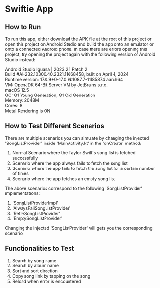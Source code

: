 # Swiftie App

## How to Run

To run this app, either download the APK file at the root of this project or 
open this project on Android Studio and build the app onto an emulator or onto
a connected Android phone. In case there are errors opening this project, try
opening the project again with the following version of Android Studio instead:

Android Studio Iguana | 2023.2.1 Patch 2\
Build #AI-232.10300.40.2321.11668458, built on April 4, 2024\
Runtime version: 17.0.9+0-17.0.9b1087.7-11185874 aarch64\
VM: OpenJDK 64-Bit Server VM by JetBrains s.r.o.\
macOS 12.5\
GC: G1 Young Generation, G1 Old Generation\
Memory: 2048M\
Cores: 8\
Metal Rendering is ON

## How to Test Different Scenarios
There are multiple scenarios you can simulate by changing the injected
'SongListProvider' inside 'MainActivity.kt' in the 'onCreate' method:

1. Normal Scenario where the Taylor Swift's song list is fetched successfully
1. Scenario where the app always fails to fetch the song list
1. Scenario where the app fails to fetch the song list for a certain number of
times
1. Scenario where the app fetches an empty song list

The above scenarios correspond to the following 'SongListProvider'
implementations:

1. 'SongListProviderImpl'
1. 'AlwaysFailSongListProvider'
1. 'RetrySongListProvider'
1. 'EmptySongListProvider'

Changing the injected 'SongListProvider' will gets you the corresponding
scenario.

## Functionalities to Test
1. Search by song name
1. Search by album name
1. Sort and sort direction
1. Copy song link by tapping on the song
1. Reload when error is encountered
